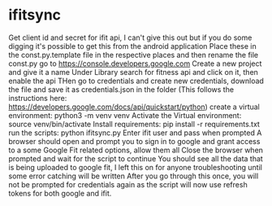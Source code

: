 # ifitsync
Get client id and secret for ifit api, I can't give this out but if you do some digging it's possible to get this from the android application
Place these in the const.py.template file in the respective places and then rename the file const.py
go to https://console.developers.google.com
Create a new project and give it a name
Under Library search for fitness api and click on it, then enable the api
THen go to credentials and create new credentials, download the file and save it as credentials.json in the folder
(This follows the instructions here: https://developers.google.com/docs/api/quickstart/python)
create a virtual environment: python3 -m venv venv
Activate the Virtual environment: source venv/bin/activate
Install requirements: pip install -r requirements.txt
run the scripts: python ifitsync.py
Enter ifit user and pass when prompted
A browser should open and prompt you to sign in to google and grant access to a some Google Fit related options, allow them all
Close the browser when prompted and wait for the script to continue
You should see all the data that is being uploaded to google fit, I left this on for anyone troubleshooting until some error catching will be written
After you go through this once, you will not be prompted for credentials again as the script will now use refresh tokens for both google and ifit.
